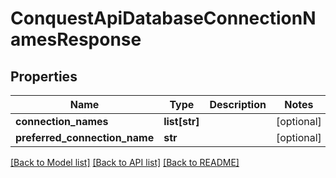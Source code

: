 # ConquestApiDatabaseConnectionNamesResponse

## Properties
Name | Type | Description | Notes
------------ | ------------- | ------------- | -------------
**connection_names** | **list[str]** |  | [optional] 
**preferred_connection_name** | **str** |  | [optional] 

[[Back to Model list]](../README.md#documentation-for-models) [[Back to API list]](../README.md#documentation-for-api-endpoints) [[Back to README]](../README.md)


